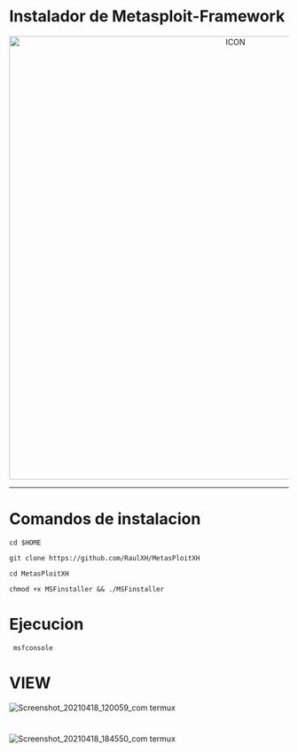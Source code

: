 # Instalador de Metasploit-Framework
<p align="center"><img src="https://www.diegomacedo.com.br/wp-content/uploads/2016/09/Metasploit-msf.png" alt="ICON" align="center" border="0" width="800" height="auto"></p>
<hr>


# Comandos de instalacion
```
cd $HOME

git clone https://github.com/RaulXH/MetasPloitXH

cd MetasPloitXH

chmod +x MSFinstaller && ./MSFinstaller

```

# Ejecucion
```
 msfconsole

```
# VIEW 

![Screenshot_20210418_120059_com termux](https://user-images.githubusercontent.com/77165035/115166934-307f4200-a07b-11eb-8db4-18d0cf38fe75.jpg)

#


![Screenshot_20210418_184550_com termux](https://user-images.githubusercontent.com/77165035/115166881-f6ae3b80-a07a-11eb-822a-7d0835456e19.jpg)

